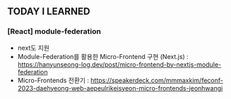 ## TODAY I LEARNED

### [React] module-federation

- next도 지원
- Module-Federation를 활용한 Micro-Frontend 구현 (Next.js) : https://hanyunseong-log.dev/post/micro-frontend-by-nextjs-module-federation
- Micro-Frontends 전환기 : https://speakerdeck.com/mmmaxkim/feconf-2023-daehyeong-web-aepeulrikeisyeon-micro-frontends-jeonhwangi
